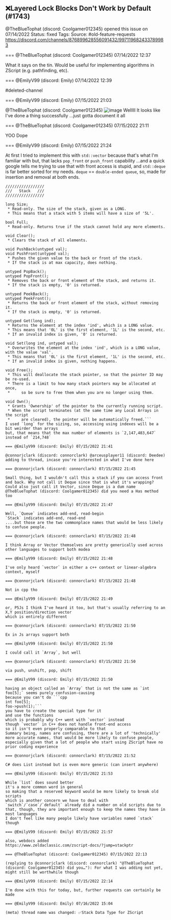 ## ❌Layered Lock Blocks Don't Work by Default (#1743)
@TheBlueTophat (discord: Coolgamer012345) opened this issue on 07/14/2022
Status: fixed
Tags: 
Source: #old-feature-requests https://discord.com/channels/876899628556091432/997119682433789983


=== @TheBlueTophat (discord: Coolgamer012345) 07/14/2022 12:37

What it says on the tin. Would be useful for implementing algorithms in ZScript (e.g. pathfinding, etc).

=== @EmilyV99 (discord: Emily) 07/14/2022 12:39

#deleted-channel

=== @EmilyV99 (discord: Emily) 07/15/2022 21:03

@TheBlueTophat (discord: Coolgamer012345)
![image](https://cdn.discordapp.com/attachments/997119682433789983/997609372580589568/unknown.png?ex=65eb7d21&is=65d90821&hm=de34c246ffdad48cb55301d27a5b50705d3e3b9ee0427c5f042be2717c805d3b&)
Welllll
It looks like I've done a thing successfully
...just gotta document it all

=== @TheBlueTophat (discord: Coolgamer012345) 07/15/2022 21:11

YOO
Dope

=== @EmilyV99 (discord: Emily) 07/15/2022 21:24

At first I tried to implement this with `std::vector` because that's what I'm familiar with
but, that lacks `pop_front` or `push_front` capability
...and a quick google tells me trying to use that with front access is stupid, and `std::deque` is far better sorted for my needs.
`deque` == `double-ended queue`, so, made for insertion and removal at both ends.
```
/////////////////
///   Stack   ///
/////////////////

long Size;
 * Read-only. The size of the stack, given as a LONG.
 * This means that a stack with 5 items will have a size of '5L'.

bool Full;
 * Read-only. Returns true if the stack cannot hold any more elements.

void Clear();
 * Clears the stack of all elements.

void PushBack(untyped val);
void PushFront(untyped val);
 * Pushes the given value to the back or front of the stack.
 * If the stack is at max capacity, does nothing.

untyped PopBack();
untyped PopFront();
 * Removes the back or front element of the stack, and returns it.
 * If the stack is empty, '0' is returned.

untyped PeekBack();
untyped PeekFront();
 * Returns the back or front element of the stack, without removing it.
 * If the stack is empty, '0' is returned.

untyped Get(long ind);
 * Returns the element at the index 'ind', which is a LONG value.
 * This means that '0L' is the first element, '1L' is the second, etc.
 * If an invalid index is given, '0' is returned.

void Set(long ind, untyped val);
 * Overwrites the element at the index 'ind', which is a LONG value, with the value 'val'.
 * This means that '0L' is the first element, '1L' is the second, etc.
 * If an invalid index is given, nothing happens.

void Free();
 * This will deallocate the stack pointer, so that the pointer ID may be re-used.
 * There is a limit to how many stack pointers may be allocated at once,
 *     so be sure to free them when you are no longer using them.

void Own();
 * Grants 'Ownership' of the pointer to the currently running script.
 * When the script terminates (at the same time any Local Arrays in the script
 *     are cleared), the pointer will be automatically freed.```
I used `long` for the sizing, so, accessing using indexes will be a bit weirder than arrays
but, that means that the max number of elements is `2,147,483,647` instead of `214,748`

=== @EmilyV99 (discord: Emily) 07/15/2022 21:41

@connorjclark (discord: connorclark) @arceusplayer11 (discord: Deedee) adding to thread, incase you're interested in what I've done here

=== @connorjclark (discord: connorclark) 07/15/2022 21:45

Small thing, but I wouldn't call this a stack if you can access front and back. Why not call it Deque since that is what it's wrapping?
Could also just call it Vector, since Deque is a dum name
@TheBlueTophat (discord: Coolgamer012345) did you need a Has method too

=== @EmilyV99 (discord: Emily) 07/15/2022 21:47

Well, `Queue` indicates add-end, read-begin
`Stack` indicates add-end, read-end
....but those are the two commonplace names that would be less likely to confuse people.

=== @connorjclark (discord: connorclark) 07/15/2022 21:48

I think Array or Vector themselves are pretty generically used across other languages to support both modea

=== @EmilyV99 (discord: Emily) 07/15/2022 21:48

I've only heard `vector` in either a c++ context or linear-algebra context, myself

=== @connorjclark (discord: connorclark) 07/15/2022 21:48

Not in cpp tho

=== @EmilyV99 (discord: Emily) 07/15/2022 21:49

or, P5Js I think I've heard it too, but that's usually referring to an X,Y position/direction vector
which is entirely different

=== @connorjclark (discord: connorclark) 07/15/2022 21:50

Ex in Js arrays support both

=== @EmilyV99 (discord: Emily) 07/15/2022 21:50

I could call it `Array`, but well

=== @connorjclark (discord: connorclark) 07/15/2022 21:50

via push, unshift, pop, shift

=== @EmilyV99 (discord: Emily) 07/15/2022 21:50

having an object called an `Array` that is not the same as `int foo[5];` seems purely confusion-causing
because you can't do ```cpp
int foo[5];
foo->push(1);```
you have to create the special type for it
and use the functions
which is probably why C++ went with `vector` instead
though `vector` in C++ does not handle front-end access
so it isn't even properly comparable to that
Summary being, names are confusing, there are a lot of 'technically' more accurate names, that would be more likely to confuse people, especially given that a lot of people who start using ZScript have no prior coding experience

=== @connorjclark (discord: connorclark) 07/15/2022 21:52

C# does List instead but is even more generic (can insert anywhere)

=== @EmilyV99 (discord: Emily) 07/15/2022 21:53

While `list` does sound better
it's a more common word in general
so making that a reserved keyword would be more likely to break old scripts
which is another concern we have to deal with
`switch`/`case`/`default` already did a number on old scripts due to that, though, they are important enough to keep the names they have in most languages
I don't feel like many people likely have variables named `stack` though

=== @EmilyV99 (discord: Emily) 07/15/2022 21:57

also, webdocs added
https://www.zeldaclassic.com/zscript-docs/?jump=stackptr

=== @TheBlueTophat (discord: Coolgamer012345) 07/15/2022 22:13

(replying to @connorjclark (discord: connorclark) "@TheBlueTophat (discord: Coolgamer012345) did you…"): For what I was adding not yet, might still be worthwhile though

=== @EmilyV99 (discord: Emily) 07/15/2022 22:14

I'm done with this for today, but, further requests can certainly be made

=== @EmilyV99 (discord: Emily) 07/16/2022 15:04

(meta) thread name was changed: ✅Stack Data Type for ZScript
